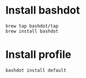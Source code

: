 # Install bashdot

```
brew tap bashdot/tap
brew install bashdot
```

# Install profile

```bashdot install default```
